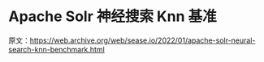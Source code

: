 # Apache Solr 神经搜索 Knn 基准

原文：<https://web.archive.org/web/sease.io/2022/01/apache-solr-neural-search-knn-benchmark.html>